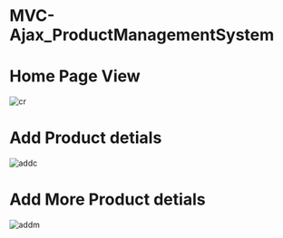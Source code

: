 # MVC-Ajax_ProductManagementSystem
# Home Page View
![cr](https://github.com/nizambhl2001/MVC-Ajax_ProductManagementSystem/assets/112401451/27fa2bee-333e-46f3-aec5-0595e99c9c4a)

# Add Product detials
![addc](https://github.com/nizambhl2001/MVC-Ajax_ProductManagementSystem/assets/112401451/d2cb0180-a460-4058-9413-7d7bf6413e23)

# Add More Product detials
![addm](https://github.com/nizambhl2001/MVC-Ajax_ProductManagementSystem/assets/112401451/e2baca55-3a30-46ad-9176-ab477a507f50)
